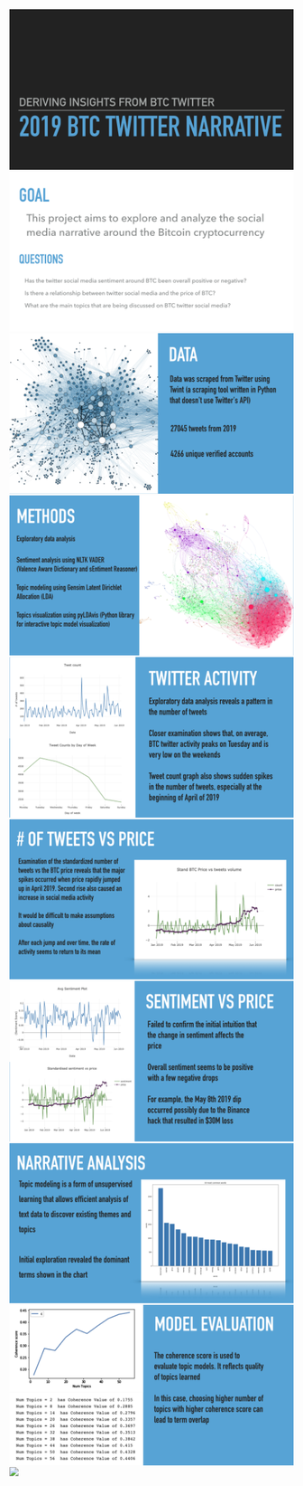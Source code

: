 
<img src="Final_PPT_BTC_Narr.001.png" />
<img src="Final_PPT_BTC_Narr.002.png" />
<img src="Final_PPT_BTC_Narr.003.png" />
<img src="Final_PPT_BTC_Narr.004.png" />
<img src="Final_PPT_BTC_Narr.005.png" />
<img src="Final_PPT_BTC_Narr.006.png" />
<img src="Final_PPT_BTC_Narr.007.png" />
<img src="Final_PPT_BTC_Narr.008.png" />
<img src="Final_PPT_BTC_Narr.009.png" />
<img src="Final_PPT_BTC_Narr.0010.png" />
